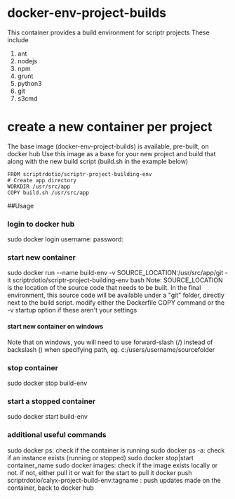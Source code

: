 # docker-env-project-builds
This container provides a build environment for scriptr projects
These include
1. ant
2. nodejs
3. npm
4. grunt
5. python3
6. git
7. s3cmd

# create a new container per project
The base image (docker-env-project-builds) is available, pre-built, on docker hub
Use this image as a base for your new project and build that along with the new build script (build.sh in the example below)

```
FROM scriptrdotio/scriptr-project-building-env
# Create app directory
WORKDIR /usr/src/app
COPY build.sh /usr/src/app
```

##Usage
### login to docker hub
sudo docker login
username:
password:

### start new container
sudo docker run --name build-env -v SOURCE_LOCATION:/usr/src/app/git -it scriptrdotio/scriptr-project-building-env bash
Note: SOURCE_LOCATION is the location of the source code that needs to be built. In the final environment, this source code will be available under a "git" folder, directly next to the build script. modify either the Dockerfile COPY command or the -v startup option if these aren't your settings

#### start new container on windows
Note that on windows, you will need to use forward-slash (/) instead of backslash (\) when specifying path, eg. c:/users/username/sourcefolder

### stop container
sudo docker stop build-env

### start a stopped container
sudo docker start build-env

### additional useful commands
sudo docker ps: check if the container is running
sudo docker ps -a: check if an instance exists (running or stopped)
sudo docker stop|start container_name
sudo docker images: check if the image exists locally or not. if not, either pull it or wait for the start to pull it
docker push scriptrdotio/calyx-project-build-env:tagname : push updates made on the container, back to docker hub
